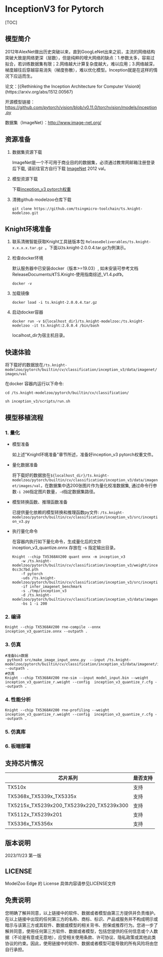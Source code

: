 # InceptionV3 for Pytorch

<!--命名规则 {model_name}-{dataset}-{framework}-->

[TOC]

## 模型简介

2012年AlexNet做出历史突破以来，直到GoogLeNet出来之前，主流的网络结构突破大致是网络更深（层数），但是纯粹的增大网络的缺点：1.参数太多，容易过拟合，若训练数据集有限；2.网络越大计算复杂度越大，难以应用；3.网络越深，梯度越往后穿越容易消失（梯度弥散），难以优化模型。Inception就是在这样的情况下应运而生。

<!--可选-->论文：[《Rethinking the Inception Architecture for Computer Vision》](https://arxiv.org/abs/1512.00567)

开源模型链接：https://github.com/pytorch/vision/blob/v0.11.0/torchvision/models/inception.py

数据集（ImageNet）：http://www.image-net.org/

## 资源准备

1. 数据集资源下载

	ImageNet是一个不可用于商业目的的数据集，必须通过教育网邮箱注册登录后下载, 请前往官方自行下载 [ImageNet](http://image-net.org/) 2012 val。

2. 模型资源下载

	下载[inception_v3 pytorch权重](https://download.pytorch.org/models/inception_v3_google-0cc3c7bd.pth)

3. 清微github modelzoo仓库下载

	```git clone https://github.com/tsingmicro-toolchain/ts.knight-modelzoo.git```

## Knight环境准备

1. 联系清微智能获取Knight工具链版本包 ```ReleaseDeliverables/ts.knight-x.x.x.x.tar.gz ```。下面以ts.knight-2.0.0.4.tar.gz为例演示。

2. 检查docker环境

	​默认服务器中已安装docker（版本>=19.03）, 如未安装可参考文档ReleaseDocuments/《TS.Knight-使用指南综述_V1.4.pdf》。
	
	```
	docker -v   
	```

3. 加载镜像
	
	```
	docker load -i ts.knight-2.0.0.4.tar.gz
	```

4. 启动docker容器

	```
	docker run -v ${localhost_dir}/ts.knight-modelzoo:/ts.knight-modelzoo -it ts.knight:2.0.0.4 /bin/bash
	```
	
	localhost_dir为宿主机目录。

## 快速体验
将下载好的数据放在`/ts.knight-modelzoo/pytorch/builtin/cv/classification/inception_v3/data/imagenet/images/val`

在docker 容器内运行以下命令:

```
cd /ts.knight-modelzoo/pytorch/builtin/cv/classification/
```

```
sh inception_v3/scripts/run.sh
```

## 模型移植流程

### 1. 量化

-   模型准备
	
	如上述"Knight环境准备"章节所述，准备好inception_v3 pytorch权重文件。
	

-   量化数据准备

    将下载好的数据放在`${localhost_dir}/ts.knight-modelzoo/pytorch/builtin/cv/classification/inception_v3/data/imagenet/images/val`，在数据集中选200张图片作为量化校准数据集, 通过命令行参数```-i 200```指定图片数量，```-d```指定数据集路径。

-   模型转换函数、推理函数准备
	
	已提供量化依赖的模型转换和推理函数py文件: ```/ts.knight-modelzoo/pytorch/builtin/cv/classification/inception_v3/src/inception_v3.py```

-   执行量化命令

	在容器内执行如下量化命令，生成量化后的文件 inception_v3_quantize.onnx 存放在 -s 指定输出目录。

    	Knight --chip TX5368AV200 quant onnx -m inception_v3
    		-w /ts.knight-modelzoo/pytorch/builtin/cv/classification/inception_v3/weight/inception_v3_google-0cc3c7bd.pth
    		-f pytorch 
    		-uds /ts.knight-modelzoo/pytorch/builtin/cv/classification/inception_v3/src/inception_v3.py 
    		-if infer_imagenet_benchmark 
			-s ./tmp/inception_v3 
    		-d /ts.knight-modelzoo/pytorch/builtin/cv/classification/inception_v3/data/imagenet/images/val 
    		-bs 1 -i 200


### 2. 编译


    Knight --chip TX5368AV200 rne-compile --onnx inception_v3_quantize.onnx --outpath .


### 3. 仿真

    #准备bin数据
     python3 src/make_image_input_onnx.py  --input /ts.knight-modelzoo/pytorch/builtin/cv/classification/inception_v3/data/imagenet/images/val/n07749582 --outpath .
    #仿真
    Knight --chip TX5368AV200 rne-sim --input model_input.bin --weight inception_v3_quantize_r.weight --config  inception_v3_quantize_r.cfg --outpath .

### 4. 性能分析

```
Knight --chip TX5368AV200 rne-profiling --weight inception_v3_quantize_r.weight --config  inception_v3_quantize_r.cfg --outpath .
```

### 5. 仿真库

### 6. 板端部署



## 支持芯片情况

| 芯片系列                                          | 是否支持 |
| ------------------------------------------------- | -------- |
| TX510x                                            | 支持     |
| TX5368x_TX5339x_TX5335x                           | 支持     |
| TX5215x_TX5239x200_TX5239x220_TX5239x300          | 支持     |
| TX5112x_TX5239x201                                | 支持     |
| TX5336x_TX5356x                                   | 支持     |



## 版本说明

2023/11/23  第一版



## LICENSE

ModelZoo Edge 的 License 具体内容请参见LICENSE文件

## 免责说明

您明确了解并同意，以上链接中的软件、数据或者模型由第三方提供并负责维护。在以上链接中出现的任何第三方的名称、商标、标识、产品或服务并不构成明示或暗示与该第三方或其软件、数据或模型的相关背书、担保或推荐行为。您进一步了解并同意，使用任何第三方软件、数据或者模型，包括您提供的任何信息或个人数据（不论是有意或无意地），应受相关使用条款、许可协议、隐私政策或其他此类协议的约束。因此，使用链接中的软件、数据或者模型可能导致的所有风险将由您自行承担。



